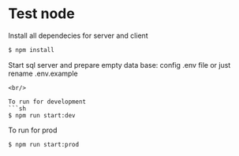 # Test node

Install all dependecies for server and client
```sh
$ npm install
```

Start sql server and prepare empty data base: 
config .env file or just rename .env.example

```
<br/>

To run for development
```sh
$ npm run start:dev
```

To run for  prod
```sh
$ npm run start:prod
```
